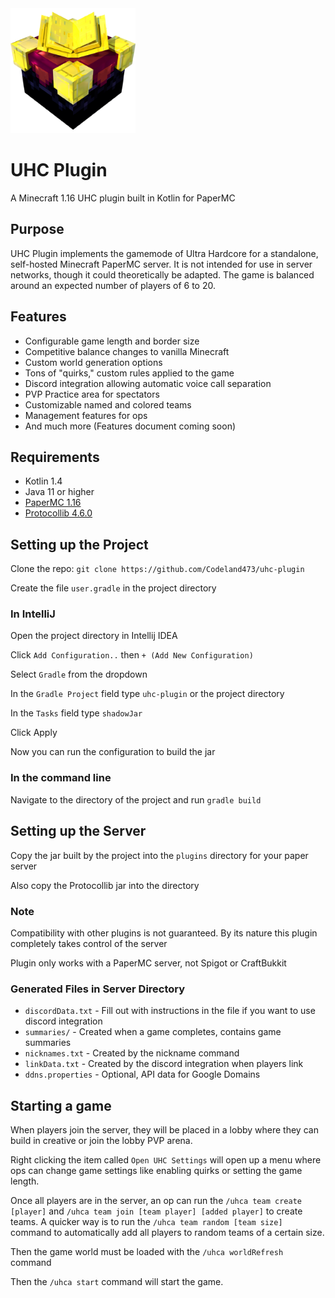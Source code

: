 <img src="uhc icon.png" alt="UHC Enchanting Table Icon" width="200"/> 
<h1>
    UHC Plugin 
</h1>

A Minecraft 1.16 UHC plugin built in Kotlin for PaperMC

## Purpose

UHC Plugin implements the gamemode of Ultra Hardcore for a standalone, self-hosted Minecraft PaperMC server. It is not intended for use in server networks, though it could theoretically be adapted. The game is balanced around an expected number of players of 6 to 20.

## Features

* Configurable game length and border size
* Competitive balance changes to vanilla Minecraft
* Custom world generation options
* Tons of "quirks," custom rules applied to the game
* Discord integration allowing automatic voice call separation
* PVP Practice area for spectators
* Customizable named and colored teams
* Management features for ops
* And much more (Features document coming soon)

## Requirements

* Kotlin 1.4
* Java 11 or higher
* [PaperMC 1.16](https://papermc.io/)
* [Protocollib 4.6.0](https://github.com/dmulloy2/ProtocolLib) 

## Setting up the Project

Clone the repo: `git clone https://github.com/Codeland473/uhc-plugin`

Create the file `user.gradle` in the project directory

### In IntelliJ

Open the project directory in Intellij IDEA

Click `Add Configuration..` then `+ (Add New Configuration)`

Select `Gradle` from the dropdown

In the `Gradle Project` field type `uhc-plugin` or the project directory

In the `Tasks` field type `shadowJar`

Click Apply

Now you can run the configuration to build the jar

### In the command line

Navigate to the directory of the project and run `gradle build`

## Setting up the Server

Copy the jar built by the project into the `plugins` directory for your paper server

Also copy the Protocollib jar into the directory

### Note

Compatibility with other plugins is not guaranteed. By its nature this plugin completely takes control of the server

Plugin only works with a PaperMC server, not Spigot or CraftBukkit

### Generated Files in Server Directory

* `discordData.txt` - Fill out with instructions in the file if you want to use discord integration
* `summaries/` - Created when a game completes, contains game summaries
* `nicknames.txt` - Created by the nickname command
* `linkData.txt` - Created by the discord integration when players link
* `ddns.properties` - Optional, API data for Google Domains

## Starting a game

When players join the server, they will be placed in a lobby where they can build in creative or join the lobby PVP arena.

Right clicking the item called `Open UHC Settings` will open up a menu where ops can change game settings like enabling quirks or setting the game length. 

Once all players are in the server, an op can run the `/uhca team create [player]` and `/uhca team join [team player] [added player]` to create teams. A quicker way is to run the `/uhca team random [team size]` command to automatically add all players to random teams of a certain size.

Then the game world must be loaded with the `/uhca worldRefresh` command

Then the `/uhca start` command will start the game.
